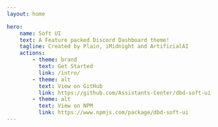```yaml
---
layout: home

hero:
    name: Soft UI
    text: A Feature packed Discord Dashboard theme!
    tagline: Created by Plain, iMidnight and ArtificialAI
    actions:
        - theme: brand
          text: Get Started
          link: /intro/
        - theme: alt
          text: View on GitHub
          link: https://github.com/Assistants-Center/dbd-soft-ui
        - theme: alt
          text: View on NPM
          link: https://www.npmjs.com/package/dbd-soft-ui
---
```

